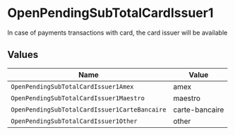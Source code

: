 # OpenPendingSubTotalCardIssuer1

In case of payments transactions with card, the card issuer will be available


## Values

| Name                                          | Value                                         |
| --------------------------------------------- | --------------------------------------------- |
| `OpenPendingSubTotalCardIssuer1Amex`          | amex                                          |
| `OpenPendingSubTotalCardIssuer1Maestro`       | maestro                                       |
| `OpenPendingSubTotalCardIssuer1CarteBancaire` | carte-bancaire                                |
| `OpenPendingSubTotalCardIssuer1Other`         | other                                         |